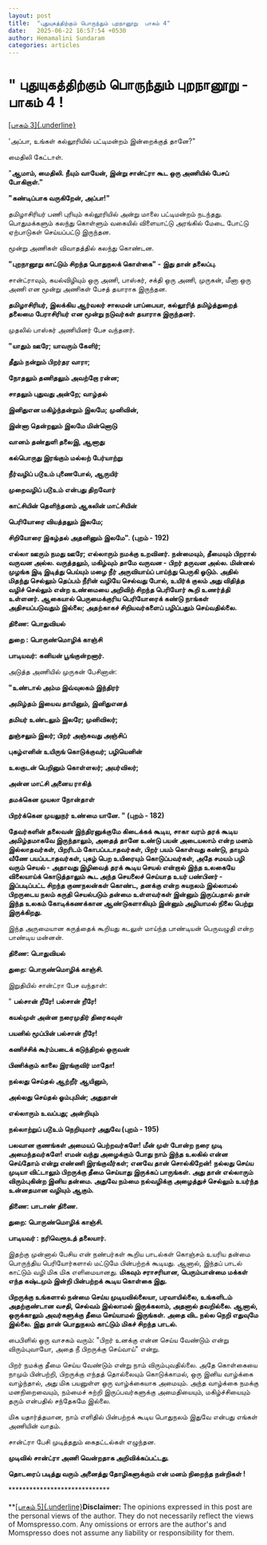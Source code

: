 ```yaml
---
layout: post
title:  "புதுயுகத்திற்கும் பொருந்தும் புறநானூறு  பாகம் 4"
date:   2025-06-22 16:57:54 +0530
author: Hemamalini Sundaram
categories: articles
---
```


#  \" புதுயுகத்திற்கும் பொருந்தும் புறநானூறு - பாகம் 4 ! 

[[பாகம்
3]{.underline}](https://tamil.momspresso.com/parenting/aa71bb9e323d44a5b589be0617593389/article/putuyukttirrkum-poruntum-purrnaannnuurru-ktttturait-tottr-paakm-3-z8nrjl7x3zp8?utm_source=PCA_Whatsapp_Share&utm_medium=Share_Android)

\'அப்பா, உங்கள் கல்லூரியில் பட்டிமன்றம் இன்றைக்குத் தானே?\"

மைதிலி கேட்டாள்.

\"**ஆமாம், மைதிலி. நீயும் வாயேன், இன்று சான்ட்ரா கூட ஒரு அணியில் பேசப்
போகிறாள்.\"**

**\"கண்டிப்பாக வருகிறேன், அப்பா!\"**

தமிழாசிரியர் பணி புரியும் கல்லூரியில் அன்று மாலை பட்டிமன்றம் நடந்தது. பொதுமக்களும்
கலந்து கொள்ளும் வகையில் விளையாட்டு அரங்கில் மேடை போட்டு ஏற்பாடுகள் செய்யப்பட்டு
இருந்தன.

மூன்று அணிகள் விவாதத்தில் கலந்து கொண்டன.

**\"புறநானூறு காட்டும் சிறந்த பொதுநலக் கொள்கை\" - இது தான் தலைப்பு.**

சான்ட்ராவும், கயல்விழியும் ஒரு அணி, பாஸ்கர், சக்தி ஒரு அணி, முருகன், மீனா ஒரு அணி
என மூன்று அணிகள் பேசத் தயாராக இருந்தன.

**தமிழாசிரியர், இலக்கிய ஆர்வலர் சாலமன் பாப்பையா, கல்லூரித் தமிழ்த்துறைத் தலைமை
பேராசிரியர் என மூன்று நடுவர்கள் தயாராக இருந்தனர்.**

முதலில் பாஸ்கர் அணியினர் பேச வந்தனர்.

**\"யாதும் ஊரே; யாவரும் கேளிர்;**

**தீதும் நன்றும் பிறர்தர வாரா;**

**நோதலும் தணிதலும் அவற்றோ ரன்ன;**

**சாதலும் புதுவது அன்றே; வாழ்தல்**

**இனிதுஎன மகிழ்ந்தன்றும் இலமே; முனிவின்,**

**இன்னா தென்றலும் இலமே மின்னொடு**

**வானம் தண்துளி தலைஇ, ஆனாது**

**கல்பொருது இரங்கும் மல்லற் பேர்யாற்று**

**நீர்வழிப் படூஉம் புணைபோல், ஆருயிர்**

**முறைவழிப் படூஉம் என்பது திறவோர்**

**காட்சியின் தெளிந்தனம் ஆகலின் மாட்சியின்**

**பெரியோரை வியத்தலும் இலமே;**

**சிறியோரை இகழ்தல் அதனினும் இலமே\". (புறம் - 192)**

**எல்லா ஊரும் நமது ஊரே; எல்லாரும் நமக்கு உறவினர். நன்மையும், தீமையும் பிறரால் வருவன
அல்ல. வருத்தலும், மகிழ்வும் தாமே வருவன - பிறர் தருவன அல்ல. மின்னல் முழங்க இடி
இடித்து பெய்யும் மழை நீர் அருவியாய்ப் பாய்ந்து பெருகி ஓடும். அதில் மிதந்து செல்லும்
தெப்பம் நீரின் வழியே செல்வது போல், உயிர்க் குலம் அது விதித்த வழிச் செல்லும் என்ற
உண்மையை அறிவிற் சிறந்த பெரியோர் கூறி உணர்த்தி உள்ளனர். ஆகையால் பெருமைக்குரிய
பெரியோரைக் கண்டு நாங்கள் அதிசயப்படுவதும் இல்லை; அதற்காகச் சிறியவர்களைப் பழிப்பதும்
செய்வதில்லை.**

**திணை: பொதுவியல்**

**துறை : பொருண்மொழிக் காஞ்சி**

**பாடியவர்: கனியன் பூங்குன்றனார்.**

அடுத்த அணியில் முருகன் பேசினான்:

**"உண்டால் அம்ம இவ்வுலகம் இந்திரர்**

**அமிழ்தம் இயைவ தாயினும், இனிதுஎனத்**

**தமியர் உண்டலும் இலரே; முனிவிலர்;**

**துஞ்சலும் இலர்; பிறர் அஞ்சுவது அஞ்சிப்**

**புகழ்எனின் உயிருங் கொடுக்குவர்; பழியெனின்**

**உலகுடன் பெறினும் கொள்ளலர்; அயர்விலர்;**

**அன்ன மாட்சி அனைய ராகித்**

**தமக்கென முயலா நோன்தாள்**

**பிறர்க்கென முயலுநர் உண்மை யானே. " (புறம் - 182)**

**தேவர்களின் தலைவன் இந்திரனுக்குமே கிடைக்கக் கூடிய, சாகா வரம் தரக் கூடிய
அமிழ்தமாகவே இருந்தாலும், அதைத் தானே உண்டு பயன் அடையலாம் என்ற மனம் இல்லாதவர்கள்,
பிறரிடம் கோபப்படாதவர்கள், பிறர் பயம் கொள்வது கண்டு, தாமும் வீணே பயப்படாதவர்கள், புகழ்
பெற உயிரையும் கொடுப்பவர்கள், அதே சமயம் பழி வரும் செயல் - அதாவது இழிவைத் தரக்
கூடிய செயல் என்றால் இந்த உலகையே விலையாய்க் கொடுத்தாலும் கூட அந்த செயலைச் செய்யாத
உயர் பண்பினர் - இப்படிப்பட்ட சிறந்த குணநலன்கள் கொண்ட, தனக்கு என்ற சுயநலம் இல்லாமல்
பிறருடைய நலம் கருதி செயல்படும் தன்மை உள்ளவர்கள் இன்னும் இருப்பதால் தான் இந்த உலகம்
கோடிக்கணக்கான ஆண்டுகளாகியும் இன்னும் அழியாமல் நிலை பெற்று இருக்கிறது.**

இந்த அருமையான கருத்தைக் கூறியது கடலுள் மாய்ந்த பாண்டியன் பெருவழுதி என்ற பாண்டிய
மன்னன்.

**திணை: பொதுவியல்**

**துறை: பொருண்மொழிக் காஞ்சி.**

இறுதியில் சான்ட்ரா பேச வந்தாள்:

" **பல்சான் றீரே! பல்சான் றீரே!**

**கயல்முள் அன்ன நரைமுதிர் திரைகவுள்**

**பயனில் மூப்பின் பல்சான் றீரே!**

**கணிச்சிக் கூர்ம்படைக் கடுந்திறல் ஒருவன்**

**பிணிக்கும் காலை இரங்குவிர் மாதோ!**

**நல்லது செய்தல் ஆற்றீர் ஆயினும்,**

**அல்லது செய்தல் ஓம்புமின்; அதுதான்**

**எல்லாரும் உவப்பது; அன்றியும்**

**நல்லாற்றுப் படூஉம் நெறியுமார் அதுவே (புறம் - 195)**

**பலவான குணங்கள் அமையப் பெற்றவர்களே! மீன் முள் போன்ற நரை முடி அமைந்தவர்களே! எமன்
வந்து அழைக்கும் போது நாம் இந்த உலகில் என்ன செய்தோம் என்று எண்ணி இரங்குவீர்கள்; எனவே தான்
சொல்கிறேன்! நல்லது செய்ய முடியா விட்டாலும் பிறருக்கு தீமை செய்யாது இருக்கப்
பாருங்கள். அது தான் எல்லாரும் விரும்புகின்ற இனிய தன்மை. அதுவே நம்மை நல்வழிக்கு
அழைத்துச் செல்லும் உயர்ந்த உன்னதமான வழியும் ஆகும்.**

**திணை: பாடாண் திணை.**

**துறை: பொருண்மொழிக் காஞ்சி.**

**பாடியவர் : நரிவெரூஉத் தலையார்.**

இதற்கு முன்னால் பேசிய என் நண்பர்கள் கூறிய பாடல்கள் கொஞ்சம் உயரிய தன்மை பொருந்திய
பெரியோர்களால் மட்டுமே பின்பற்றக் கூடியது. ஆனால், இந்தப் பாடல் காட்டும் வழி மிக மிக
எளிமையானது. **மிகவும் சராசரியான, பெரும்பான்மை மக்கள் எந்த கஷ்டமும் இன்றி பின்பற்றக்
கூடிய கொள்கை இது.**

**பிறருக்கு உங்களால் நன்மை செய்ய முடியவில்லையா, பரவாயில்லை, உங்களிடம் அதற்குண்டான
வசதி, செல்வம் இல்லாமல் இருக்கலாம், அதனால் தவறில்லை. ஆனால், ஒருக்காலும் அவர்களுக்கு
தீமை செய்யாமல் இருங்கள். அதை விட நல்ல நெறி எதுவுமே இல்லை. இது தான் பொதுநலம்
காட்டும் மிகச் சிறந்த பாடல்.**

பைபிளில் ஒரு வாசகம் வரும்: \"பிறர் உனக்கு என்ன செய்ய வேண்டும் என்று விரும்புவாயோ,
அதை நீ பிறருக்கு செய்வாய்\" என்று.

பிறர் நமக்கு தீமை செய்ய வேண்டும் என்று நாம் விரும்புவதில்லை. அதே கொள்கையை நாமும்
பின்பற்றி, பிறருக்கு எந்தத் தொல்லையும் கொடுக்காமல், ஒரு இனிய வாழ்க்கை வாழ்ந்தால், அது
மிக பயனுள்ள ஒரு வாழ்க்கையாக அமையும். அந்த வாழ்க்கை நமக்கு மனநிறைவையும், நம்மைச்
சுற்றி இருப்பவர்களுக்கு அமைதியையும், மகிழ்ச்சியையும் தரும் என்பதில் சந்தேகமே இல்லை.

மிக யதார்த்தமான, நாம் எளிதில் பின்பற்றக் கூடிய பொதுநலம் இதுவே என்பது எங்கள் அணியின்
வாதம்.

சான்ட்ரா பேசி முடித்ததும் கைதட்டல்கள் எழுந்தன.

**முடிவில் சான்ட்ரா அணி வென்றதாக அறிவிக்கப்பட்டது.**

**தொடரைப் படித்து வரும் அனைத்து தோழிகளுக்கும் என் மனம் நிறைந்த நன்றிகள் !**

**\*\*\*\*\*\*\*\*\*\*\*\*\*\*\*\*\*\*\*\*\*\*\*\*\*\*\*\
\
**[[பாகம்
5]{.underline}](https://tamil.momspresso.com/parenting/aa71bb9e323d44a5b589be0617593389/article/putuyukttirrkum-poruntum-purrnaannnuurru-nirraivup-pkuti-6znzkb5ky6kn?utm_source=AD_Whatsapp_Share&utm_medium=Share_Android)**Disclaimer:**
The opinions expressed in this post are the personal views of the
author. They do not necessarily reflect the views of Momspresso.com. Any
omissions or errors are the author\'s and Momspresso does not assume any
liability or responsibility for them.
